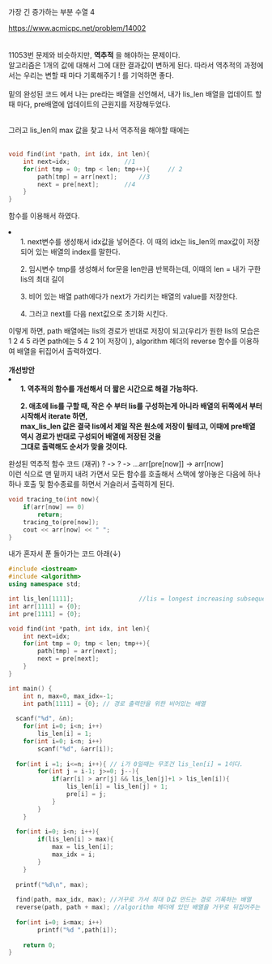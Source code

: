 가장 긴 증가하는 부분 수열 4

https://www.acmicpc.net/problem/14002
<br><br><br>
11053번 문제와 비슷하지만, <b>역추적</b> 을 해야하는 문제이다.<br>
알고리즘은 1개의 값에 대해서 그에 대한 결과값이 변하게 된다. 따라서 역추적의 과정에서는 우리는 변할 때 마다 기록해주기 ! 를 기억하면 좋다.<br>
<br>
밑의 완성된 코드 에서 나는 pre라는 배열을 선언해서, 내가 lis_len 배열을 업데이트 할 때 마다, pre배열에 업데이트의 근원지를 저장해두었다.<br><br>

그러고 lis_len의 max 값을 찾고 나서 역추적을 해야할 때에는<br><br>
```c++
void find(int *path, int idx, int len){
	int next=idx; 				//1
	for(int tmp = 0; tmp < len; tmp++){ 	// 2
		path[tmp] = arr[next]; 		//3
		next = pre[next]; 		//4
	}
}
```
함수를 이용해서 하였다. 
<li>
<ol>1. next변수를 생성해서 idx값을 넣어준다. 이 때의 idx는 lis_len의 max값이 저장되어 있는 배열의 index를 말한다. 	</ol>
<ol>2. 임시변수 tmp를 생성해서 for문을 len만큼 반복하는데, 이때의 len = 내가 구한 lis의 최대 길이 	</ol>
<ol>3. 비어 있는 배열 path에다가 next가 가리키는 배열의 value를 저장한다. 	</ol>
<ol>4. 그러고 next를 다음 next값으로 초기화 시킨다. 	</ol>
</li>
이렇게 하면, path 배열에는 lis의 경로가 반대로 저장이 되고(우리가 원한 lis의 모습은 1 2 4 5 라면 path에는 5 4 2 1이 저장이 ), algorithm 헤더의 reverse 함수를 이용하여 배열을 뒤집어서 출력하였다.
<br><br>
<b>개선방안<br>
	<li>
	<ol>1. 역추적의 함수를 개선해서 더 짧은 시간으로 해결 가능하다.	</ol>
	<ol>2. 애초에 lis를 구할 때, 작은 수 부터 lis를 구성하는게 아니라 배열의 뒤쪽에서 부터 시작해서 iterate 하면, <br>
		max_lis_len 값은 결국 lis에서 제일 작은 원소에 저장이 될테고, 이때에 pre배열 역시 경로가 반대로 구성되어 배열에 저장된 것을<br>
		그대로 출력해도 순서가 맞을 것이다. </ol>
	</li>
	</b>	
완성된 역추적 함수 코드 (재귀)
 ? -> ? -> ...arr[pre[now]] -> arr[now] <br>
 이런 식으로 맨 밑까지 내려 가면서 모든 함수를 호출해서 스택에 쌓아놓은 다음에 하나하나 호출 및 함수종료를 하면서 거슬러서 출력하게 된다.
 
```c++
void tracing_to(int now){
	if(arr[now] == 0)
		return;
	tracing_to(pre[now]);
	cout << arr[now] << " ";
} 
```

내가 혼자서 푼 돌아가는 코드 아래(↓)
```c++
#include <iostream>
#include <algorithm>
using namespace std;

int lis_len[1111];                  //lis = longest increasing subsequece
int arr[1111] = {0};
int pre[1111] = {0};

void find(int *path, int idx, int len){
	int next=idx;
	for(int tmp = 0; tmp < len; tmp++){
		path[tmp] = arr[next];
		next = pre[next];
	}
}

int main() {
	int n, max=0, max_idx=-1;
	int path[1111] = {0}; // 경로 출력만을 위한 비어있는 배열
	
  scanf("%d", &n);
	for(int i=0; i<n; i++)
		lis_len[i] = 1;
	for(int i=0; i<n; i++)
		scanf("%d", &arr[i]);
	
  for(int i =1; i<=n; i++){ // i가 0일때는 무조건 lis_len[i] = 1이다.
		for(int j = i-1; j>=0; j--){
			if(arr[i] > arr[j] && lis_len[j]+1 > lis_len[i]){
				lis_len[i] = lis_len[j] + 1;
				pre[i] = j;
			}
		}
	}
	
  for(int i=0; i<n; i++){
		if(lis_len[i] > max){
			max = lis_len[i];
			max_idx = i;
		}
	}
	
  printf("%d\n", max);
	
  find(path, max_idx, max); //거꾸로 가서 최대 D값 만드는 경로 기록하는 배열
  reverse(path, path + max); //algorithm 헤더에 있던 배열을 거꾸로 뒤집어주는 함수
	
  for(int i=0; i<max; i++)
		printf("%d ",path[i]);
		
	return 0;
}
```
